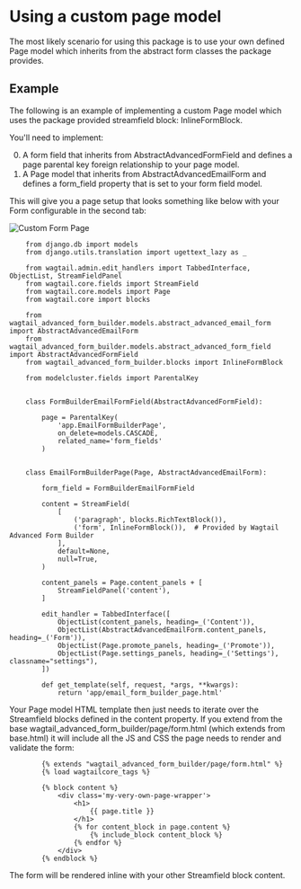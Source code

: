 # Using a custom page model

The most likely scenario for using this package is to use your own defined Page model which inherits from the 
abstract form classes the package provides. 

## Example

The following is an example of implementing a custom Page model which uses the package provided streamfield block: <span class='color-red'>InlineFormBlock</span>.

You'll need to implement:

0. A form field that inherits from <span class='color-red'>AbstractAdvancedFormField</span> and defines a page parental key foreign relationship to your page model.
0. A Page model that inherits from <span class='color-red'>AbstractAdvancedEmailForm</span> and defines a <span class='color-red'>form_field</span> property that is set to your form field model.

This will give you a page setup that looks something like below with your Form configurable in the second tab:

![Custom Form Page](../screenshots/custom-form-builder-page.png)


        from django.db import models
        from django.utils.translation import ugettext_lazy as _

        from wagtail.admin.edit_handlers import TabbedInterface, ObjectList, StreamFieldPanel        
        from wagtail.core.fields import StreamField
        from wagtail.core.models import Page    
        from wagtail.core import blocks            
        
        from wagtail_advanced_form_builder.models.abstract_advanced_email_form import AbstractAdvancedEmailForm
        from wagtail_advanced_form_builder.models.abstract_advanced_form_field import AbstractAdvancedFormField
        from wagtail_advanced_form_builder.blocks import InlineFormBlock

        from modelcluster.fields import ParentalKey
                
        
        class FormBuilderEmailFormField(AbstractAdvancedFormField):
        
            page = ParentalKey(
                'app.EmailFormBuilderPage',
                on_delete=models.CASCADE,
                related_name='form_fields'
            )
        
                
        class EmailFormBuilderPage(Page, AbstractAdvancedEmailForm):
        
            form_field = FormBuilderEmailFormField
        
            content = StreamField(
                [
                    ('paragraph', blocks.RichTextBlock()),
                    ('form', InlineFormBlock()),  # Provided by Wagtail Advanced Form Builder
                ],   
                default=None,
                null=True,
            )
            
            content_panels = Page.content_panels + [
                StreamFieldPanel('content'),
            ]            
        
            edit_handler = TabbedInterface([
                ObjectList(content_panels, heading=_('Content')),
                ObjectList(AbstractAdvancedEmailForm.content_panels, heading=_('Form')),
                ObjectList(Page.promote_panels, heading=_('Promote')),
                ObjectList(Page.settings_panels, heading=_('Settings'), classname="settings"),
            ])
            
            def get_template(self, request, *args, **kwargs):
                return 'app/email_form_builder_page.html'
            
            
Your Page model HTML template then just needs to iterate over the Streamfield blocks defined in the content property. If
you extend from the base wagtail_advanced_form_builder/page/form.html (which extends from base.html) it will include all the JS and CSS the page needs to render and validate the form:

            {% extends "wagtail_advanced_form_builder/page/form.html" %}
            {% load wagtailcore_tags %}
            
            {% block content %}
                <div class='my-very-own-page-wrapper'>
                    <h1>
                        {{ page.title }}
                    </h1>
                    {% for content_block in page.content %}
                        {% include_block content_block %}
                    {% endfor %}
                </div>
            {% endblock %}
         
        
The form will be rendered inline with your other Streamfield block content.        
            
            
